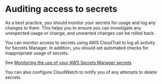 # Auditing access to secrets<a name="audit-secrets"></a>

As a best practice, you should monitor your secrets for usage and log any changes to them\. This helps you to ensure you can investigate any unexpected usage or change, and unwanted changes can be rolled back\. 

You can monitor access to secrets using AWS CloudTrail to log all activity for Secrets Manager\. In addition, you should set automated checks for inappropriate usage of secrets\. 

See [Monitoring the use of your AWS Secrets Manager secrets](monitoring.md)

You can also configure CloudWatch to notify you of any attempts to delete secrets\. 